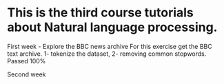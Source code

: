 # This is the third course tutorials about Natural language processing.
First week - Explore the BBC news archive
For this exercise get the BBC text archive.
1- tokenize the dataset,
2- removing common stopwords.
Passed 100%

Second week
